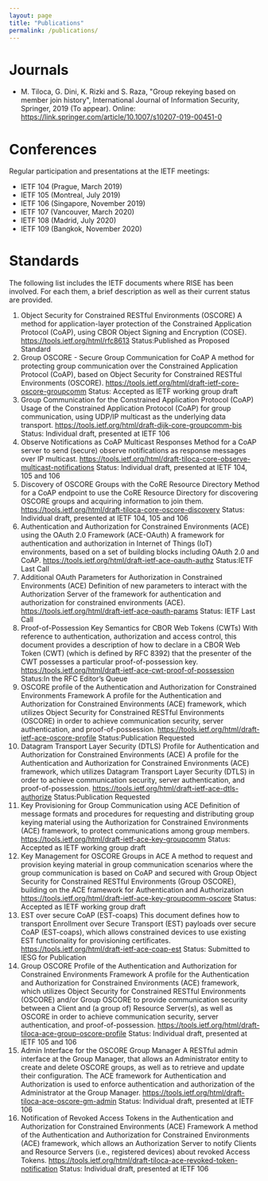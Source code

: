 ```yaml
---
layout: page
title: "Publications"
permalink: /publications/
---
```


# Journals # 
* M. Tiloca, G. Dini, K. Rizki and S. Raza, "Group rekeying based on member join history", International Journal of Information Security, Springer, 2019 (To appear). Online:
https://link.springer.com/article/10.1007/s10207-019-00451-0

# Conferences # 
Regular participation and presentations at the IETF meetings:
* IETF 104 (Prague, March 2019)
* IETF 105 (Montreal, July 2019)
* IETF 106 (Singapore, November 2019)
* IETF 107 (Vancouver, March 2020)
* IETF 108 (Madrid, July 2020)
* IETF 109 (Bangkok, November 2020)

# Standards #
The following list includes the IETF documents where RISE has been involved. For each them, a brief description as well as their current status are provided.

1)	Object Security for Constrained RESTful Environments (OSCORE)
A method for application-layer protection of the Constrained Application Protocol (CoAP), using CBOR Object Signing and Encryption (COSE).
https://tools.ietf.org/html/rfc8613
Status:Published as Proposed Standard
2)	Group OSCORE - Secure Group Communication for CoAP
A method for protecting group communication over the Constrained Application Protocol (CoAP), based on Object Security for Constrained RESTful Environments (OSCORE).
https://tools.ietf.org/html/draft-ietf-core-oscore-groupcomm
Status: Accepted as IETF working group draft
3)	Group Communication for the Constrained Application Protocol (CoAP)
Usage of the Constrained Application Protocol (CoAP) for group communication, using UDP/IP multicast as the underlying data transport.
https://tools.ietf.org/html/draft-dijk-core-groupcomm-bis
Status: Individual draft, presented at IETF 106
4)	Observe Notifications as CoAP Multicast Responses
Method for a CoAP server to send (secure) observe notifications as response messages over IP multicast.
https://tools.ietf.org/html/draft-tiloca-core-observe-multicast-notifications
Status: Individual draft, presented at IETF 104, 105 and 106
5)	Discovery of OSCORE Groups with the CoRE Resource Directory
Method for a CoAP endpoint to use the CoRE Resource Directory for discovering OSCORE groups and acquiring information to join them.
https://tools.ietf.org/html/draft-tiloca-core-oscore-discovery
Status: Individual draft, presented at IETF 104, 105 and 106
6)	Authentication and Authorization for Constrained Environments (ACE) using the OAuth 2.0 Framework (ACE-OAuth)
A framework for authentication and authorization in Internet of Things (IoT) environments, based on a set of building blocks including OAuth 2.0 and CoAP.
https://tools.ietf.org/html/draft-ietf-ace-oauth-authz
Status:IETF Last Call
7)	Additional OAuth Parameters for Authorization in Constrained Environments (ACE)
Definition of new parameters to interact with the Authorization Server of the framework for   authentication and authorization for constrained environments (ACE).
https://tools.ietf.org/html/draft-ietf-ace-oauth-params
Status: IETF Last Call
8)	Proof-of-Possession Key Semantics for CBOR Web Tokens (CWTs)
With reference to authentication, authorization and access control, this document provides a description of how to declare in a CBOR Web Token (CWT) (which is defined by RFC 8392) that the presenter of the CWT possesses a particular proof-of-possession key.
https://tools.ietf.org/html/draft-ietf-ace-cwt-proof-of-possession
Status:In the RFC Editor’s Queue
9)	 OSCORE profile of the Authentication and Authorization for Constrained Environments Framework
A profile for the Authentication and   Authorization for Constrained Environments (ACE) framework, which  utilizes Object Security for Constrained RESTful Environments   (OSCORE) in order to achieve communication security, server authentication, and proof-of-possession.
https://tools.ietf.org/html/draft-ietf-ace-oscore-profile
Status:Publication Requested
10)	 Datagram Transport Layer Security (DTLS) Profile for Authentication and Authorization for Constrained Environments (ACE)
A profile for the Authentication and Authorization for Constrained Environments (ACE) framework, which utilizes Datagram Transport Layer Security (DTLS) in order to achieve communication security, server authentication, and proof-of-possession.
https://tools.ietf.org/html/draft-ietf-ace-dtls-authorize
Status:Publication Requested
11)	 Key Provisioning for Group Communication using ACE
Definition of message formats and procedures for requesting  and distributing group keying material using the Authorization for Constrained Environments (ACE) framework, to   protect communications among group members.
https://tools.ietf.org/html/draft-ietf-ace-key-groupcomm
Status: Accepted as IETF working group draft
12)	  Key Management for OSCORE Groups in ACE
A method to request and provision keying   material in group communication scenarios where the group communication is based on CoAP and secured with Group Object Security for Constrained RESTful Environments (Group OSCORE), building on the ACE framework for Authentication and Authorization
https://tools.ietf.org/html/draft-ietf-ace-key-groupcomm-oscore
Status: Accepted as IETF working group draft
13)	 EST over secure CoAP (EST-coaps)
This document defines how to transport Enrollment over Secure Transport (EST) payloads over secure CoAP (EST-coaps), which allows constrained devices to use   existing EST functionality for provisioning certificates.
https://tools.ietf.org/html/draft-ietf-ace-coap-est
Status: Submitted to IESG for Publication
14)	 Group OSCORE Profile of the Authentication and Authorization for Constrained Environments Framework
A profile for the Authentication and Authorization for Constrained Environments (ACE) framework, which  utilizes Object Security for Constrained RESTful Environments   (OSCORE) and/or Group OSCORE to provide communication security   between a Client and (a group of) Resource Server(s), as well as OSCORE in order to achieve communication security, server authentication, and proof-of-possession.
https://tools.ietf.org/html/draft-tiloca-ace-group-oscore-profile
Status: Individual draft, presented at IETF 105 and 106
15)	Admin Interface for the OSCORE Group Manager
A RESTful admin interface at the Group Manager,   that allows an Administrator entity to create and delete OSCORE groups, as well as to retrieve and update their configuration.  The ACE framework for Authentication and Authorization is used to enforce   authentication and authorization of the Administrator at the Group Manager.
https://tools.ietf.org/html/draft-tiloca-ace-oscore-gm-admin
Status: Individual draft, presented at IETF 106
16)	 Notification of Revoked Access Tokens in the Authentication and Authorization for Constrained Environments (ACE) Framework
A method of the Authentication and Authorization for Constrained Environments (ACE) framework, which allows an Authorization Server to notify Clients and Resource Servers (i.e., registered devices) about revoked Access Tokens.
https://tools.ietf.org/html/draft-tiloca-ace-revoked-token-notification
Status: Individual draft, presented at IETF 106
